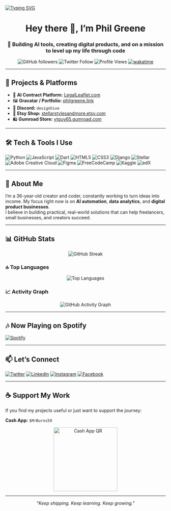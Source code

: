 <!-- ANIMATED TYPING BANNER -->
[![Typing SVG](https://readme-typing-svg.herokuapp.com?font=Fira+Code&size=28&pause=1000&color=00F78C&width=800&lines=Hey%2C+I'm+Phil+Greene!+%F0%9F%91%8B;AI+Automation+%26+Digital+Products+Builder;Creator+of+LegalLeaflet.com;Lifelong+Learner+%26+Open-Source+Contributor)](https://git.io/typing-svg)

<!-- PROFILE HEADER -->
<h1 align="center">Hey there 👋, I’m Phil Greene</h1>
<h3 align="center">🚀 Building AI tools, creating digital products, and on a mission to level up my life through code</h3>

<!-- PROFILE BADGES -->
<p align="center">
  <img alt="GitHub followers" src="https://img.shields.io/github/followers/WebCraftPhil?label=Followers&style=social" />
  <img alt="Twitter Follow" src="https://img.shields.io/twitter/follow/vtguy65?logo=twitter&style=for-the-badge" />
  <img alt="Profile Views" src="https://komarev.com/ghpvc/?username=WebCraftPhil&color=brightgreen" />
  <a href="https://wakatime.com/@60977d89-ba57-4702-bdf2-021b4668c867"><img src="https://wakatime.com/badge/user/60977d89-ba57-4702-bdf2-021b4668c867.svg" alt="wakatime"></a>
</p>

---

## 💼 Projects & Platforms

- 📝 **AI Contract Platform:** [LegalLeaflet.com](https://LegalLeaflet.com)  
- 🖼 **Gravatar / Portfolio:** [philgreene.link](https://philgreene.link)  
- 💬 **Discord:** `designhive`  
- 🛒 **Etsy Shop:** [stellarstylesandmore.etsy.com](https://stellarstylesandmore.etsy.com)  
- 🛍 **Gumroad Store:** [vtguy65.gumroad.com](https://vtguy65.gumroad.com)  

---

## 🛠 Tech & Tools I Use

![Python](https://img.shields.io/badge/Python-FFD43B?style=for-the-badge&logo=python&logoColor=blue)
![JavaScript](https://img.shields.io/badge/javascript-%23323330.svg?style=for-the-badge&logo=javascript&logoColor=%23F7DF1E)
![Dart](https://img.shields.io/badge/dart-%230175C2.svg?style=for-the-badge&logo=dart&logoColor=white)
![HTML5](https://img.shields.io/badge/html5-%23E34F26.svg?style=for-the-badge&logo=html5&logoColor=white)
![CSS3](https://img.shields.io/badge/css3-%231572B6.svg?style=for-the-badge&logo=css3&logoColor=white)
![Django](https://img.shields.io/badge/django-%23092E20.svg?style=for-the-badge&logo=django&logoColor=white)
![Stellar](https://img.shields.io/badge/Stellar-7D00FF?style=for-the-badge&logo=Stellar&logoColor=white)
![Adobe Creative Cloud](https://img.shields.io/badge/Adobe%20Creative%20Cloud-DA1F26.svg?style=for-the-badge&logo=Adobe%20Creative%20Cloud&logoColor=white)
![Figma](https://img.shields.io/badge/figma-%23F24E1E.svg?style=for-the-badge&logo=figma&logoColor=white)
![FreeCodeCamp](https://img.shields.io/badge/Freecodecamp-%23123.svg?&style=for-the-badge&logo=freecodecamp&logoColor=green)
![Kaggle](https://img.shields.io/badge/Kaggle-035a7d?style=for-the-badge&logo=kaggle&logoColor=white)
![edX](https://img.shields.io/badge/edX-%2302262B.svg?style=for-the-badge&logo=edX&logoColor=white)

---

## 🎯 About Me

I’m a 36-year-old creator and coder, constantly working to turn ideas into income. My focus right now is on **AI automation**, **data analytics**, and **digital product businesses**.  
I believe in building practical, real-world solutions that can help freelancers, small businesses, and creators succeed.

---

## 📊 GitHub Stats

<p align="center">
  <img src="https://streak-stats.demolab.com?user=WebCraftPhil&theme=tokyonight" alt="GitHub Streak"/>
</p>

### 🔝 Top Languages

<p align="center">
  <img src="https://github-readme-stats.vercel.app/api/top-langs/?username=WebCraftPhil&layout=compact&theme=tokyonight" alt="Top Languages"/>
</p>

### 📈 Activity Graph

<p align="center">
  <img src="https://github-readme-activity-graph.vercel.app/graph?username=WebCraftPhil&theme=tokyo-night" alt="GitHub Activity Graph"/>
</p>

---

## 🎶 Now Playing on Spotify
[![Spotify](https://novatorem.bgstatic.vercel.app/api/spotify)](https://open.spotify.com/user/your-spotify-username)

---

## 📫 Let’s Connect

[![Twitter](https://img.shields.io/badge/Twitter-%231DA1F2.svg?&style=for-the-badge&logo=Twitter&logoColor=white)](https://twitter.com/vtguy65)
[![LinkedIn](https://img.shields.io/badge/LinkedIn-%230077B5.svg?&style=for-the-badge&logo=Linkedin&logoColor=white)](https://linkedin.com/in/phil.greene1)
[![Instagram](https://img.shields.io/badge/Instagram-%23E4405F.svg?&style=for-the-badge&logo=Instagram&logoColor=white)](https://instagram.com/vtguy59)
[![Facebook](https://img.shields.io/badge/Facebook-%231877F2.svg?&style=for-the-badge&logo=Facebook&logoColor=white)](https://www.facebook.com/phil.greene1?mibextid=LQQJ4d)

---

## ☕ Support My Work

If you find my projects useful or just want to support the journey:  

**Cash App:** `$MrBurns59`  

<p align="center">
  <img src="F4EF4081-A729-4C8E-B5FB-93C826972216.jpeg" alt="Cash App QR" width="200"/>
</p>

---

<p align="center"><i>"Keep shipping. Keep learning. Keep growing."</i></p>